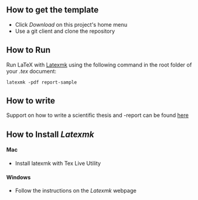 ## How to get the template 

- Click _Download_ on this project's home menu
- Use a git client and clone the repository

## How to Run

Run LaTeX with [Latexmk](http://www.ctan.org/tex-archive/support/latexmk) using the following command in the root folder of your _.tex_ document:

```
latexmk -pdf report-sample
```

## How to write

Support on how to write a scientific thesis and -report can be found [here](https://www.hci.uni-wuerzburg.de/teaching/writing/)

## How to Install _Latexmk_

#### Mac

- Install latexmk with Tex Live Utility

#### Windows

- Follow the instructions on the _Latexmk_ webpage